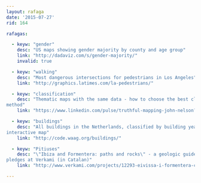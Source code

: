 ```yaml
---
layout: rafaga
date: '2015-07-27'
rid: 164

rafagas:

  - keyw: "gender"
    desc: "US maps showing gender majority by county and age group"
    link: "http://dadaviz.com/s/gender-majority/"
    invalid: true

  - keyw: "walking"
    desc: "Most dangerous intersections for pedestrians in Los Angeles"
    link: "http://graphics.latimes.com/la-pedestrians/"

  - keyw: "classification"
    desc: "Thematic maps with the same data - how to choose the best classification
method"
    link: "https://www.linkedin.com/pulse/truthful-mapping-john-nelson?trk=hp-feed-article-title-share"

  - keyw: "buildings"
    desc: "All buildings in the Netherlands, classified by building year in a unique
interactive map"
    link: "http://code.waag.org/buildings/"

  - keyw: "Pitiuses"
    desc: "\"Ibiza and Formentera: paths and rocks\" - a geologic guide accepting
pledges at Verkami (in Catalan)"
    link: "http://www.verkami.com/projects/12293-eivissa-i-formentera-camins-i-pedres"

---
```

